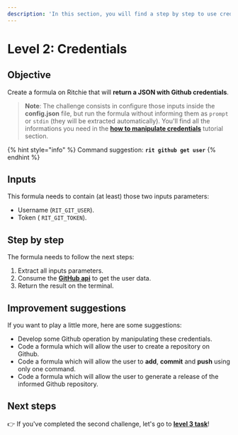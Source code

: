 ```yaml
---
description: 'In this section, you will find a step by step to use credentials on Ritchie.'
---
```


# Level 2: Credentials

## Objective

Create a formula on Ritchie that will **return a JSON with Github credentials**.

> **Note**: The challenge consists in configure those inputs inside the **config.json** file, but run the formula without informing them as `prompt` or `stdin` \(they will be extracted automatically\). You'll find all the informations you need in the [**how to manipulate credentials**](https://docs.ritchiecli.io/how-to/manipulate-credentials) tutorial section.

{% hint style="info" %}
Command suggestion: **`rit github get user`**
{% endhint %}

## Inputs

This formula needs to contain \(at least\) those two inputs parameters:

* Username \(`RIT_GIT_USER`\). 
* Token \( `RIT_GIT_TOKEN`\).

## Step by step

The formula needs to follow the next steps:

1. Extract all inputs parameters. 
2. Consume the [**GitHub api**](https://docs.github.com/en/free-pro-team@latest/rest/reference/users#get-a-user) to get the user data. 
3. Return the result on the terminal.

## Improvement suggestions

 If you want to play a little more, here are some suggestions:

* Develop some Github operation by manipulating these credentials. 
* Code a formula which will allow the user to create a repository on Github. 
* Code a formula which will allow the user to **add**, **commit** and **push** using only one command.  
* Code a formula which will allow the user to generate a release of the informed Github repository.

## Next steps 

👉 If you've completed the second challenge, let's go to [**level 3 task**](level-3-conditional-inputs.md)!

